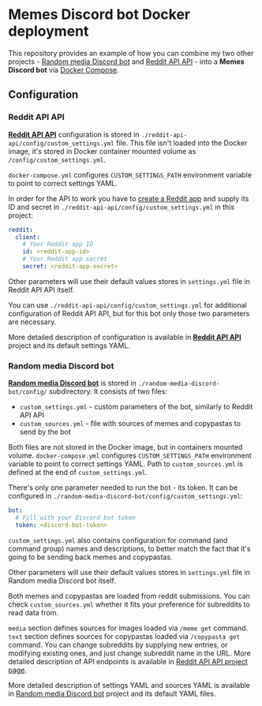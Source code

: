 # Memes Discord bot Docker deployment

This repository provides an example of how you can combine my two other projects - [Random media Discord bot](https://github.com/Electronic-Mango/random-media-discord-bot) and [Reddit API API](https://github.com/Electronic-Mango/reddit-api-api) - into a **Memes Discord bot** via [Docker Compose](https://docs.docker.com/compose/).



## Configuration

### Reddit API API

[**Reddit API API**](https://github.com/Electronic-Mango/reddit-api-api) configuration is stored in `./reddit-api-api/config/custom_settings.yml` file.
This file isn't loaded into the Docker image, it's stored in Docker container mounted volume as `/config/custom_settings.yml`.

`docker-compose.yml` configures `CUSTOM_SETTINGS_PATH` environment variable to point to correct settings YAML.

In order for the API to work you have to [create a Reddit app](https://old.reddit.com/prefs/apps/) and supply its ID and secret in `./reddit-api-api/config/custom_settings.yml` in this project:

```yaml
reddit:
  client:
    # Your Reddit app ID
    id: <reddit-app-id>
    # Your Reddit app secret
    secret: <reddit-app-secret>
```

Other parameters will use their default values stores in `settings.yml` file in Reddit API API itself.

You can use `./reddit-api-api/config/custom_settings.yml` for additional configuration of Reddit API API, but for this bot only those two parameters are necessary.

More detailed description of configuration is available in [**Reddit API API**](https://github.com/Electronic-Mango/reddit-api-api) project and its default settings YAML.


### Random media Discord bot

[**Random media Discord bot**](https://github.com/Electronic-Mango/random-media-discord-bot) is stored in `./random-media-discord-bot/config/` subdirectory.
It consists of two files:

 * `custom_settings.yml` - custom parameters of the bot, similarly to Reddit API API
 * `custom_sources.yml` - file with sources of memes and copypastas to send by the bot

Both files are not stored in the Docker image, but in containers mounted volume.
`docker-compose.yml` configures `CUSTOM_SETTINGS_PATH` environment variable to point to correct settings YAML.
Path to `custom_sources.yml` is defined at the end of `custom_settings.yml`.

There's only one parameter needed to run the bot - its token.
It can be configured in `./random-media-discord-bot/config/custom_settings.yml`:

```yaml
bot:
  # Fill with your Discord bot token
  token: <discord-bot-token>
```

`custom_settings.yml` also contains configuration for command (and command group) names and descriptions, to better match the fact that it's going to be sending back memes and copypastas.

Other parameters will use their default values stores in `settings.yml` file in Random media Discord bot itself.

Both memes and copypastas are loaded from reddit submissions.
You can check `custom_sources.yml` whether it fits your preference for subreddits to read data from.

`media` section defines sources for images loaded via `/meme get` command.
`text` section defines sources for copypastas loaded via `/copypasta get` command.
You can change subreddits by supplying new entries, or modifying existing ones, and just change subreddit name in the URL.
More detailed description of API endpoints is available in [Reddit API API project page](https://github.com/Electronic-Mango/reddit-api-api).

More detailed description of settings YAML and sources YAML is available in [Random media Discord bot](https://github.com/Electronic-Mango/random-media-discord-bot) project and its default YAML files.
